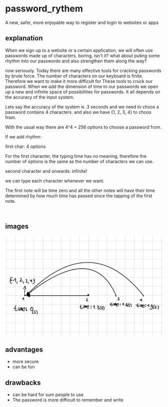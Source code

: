 
# password_rythem

A new, safer, more enjoyable way to register and login to websites or apps


## explanation


When we sign up to a website or a certain application, we will often use passwords made up of characters, boring, isn't it? what about puting some rhythm into our passwords and also strengthen them along the way?

now seriously. Today there are many effective tools for cracking passwords by brute force. The number of characters on our keyboard is finite. Therefore we want to make it more difficult for These tools to cruck our password. When we add the dimension of time to our passwords we open up a new and infinite space of possibilities for passwords. It all depends on the accuracy of the input system.

Lets say the accuracy of the system is .3 seconds and we need to choos a password contains 4 characters. and also we have {1, 2, 3, 4} to choos from.

With the usual way there are 4^4 = 256 options to choose a password from.


If we add rhythm: 

first char: 4 options

For the first character, the typing time has no meaning, therefore the number of options is the same as the number of characters we can use.

second character and onwards: infinite!

we can type each character whenever we want.

The first note will be time zero and all the other notes will have their time determined by how much time has passed since the tapping of the first note.

![]()
## images

![](images/draw.png)
## advantages

- more secure
- can be fun


## drawbacks
- can be hard for sum people to use
- The password is more difficult to remember and write
